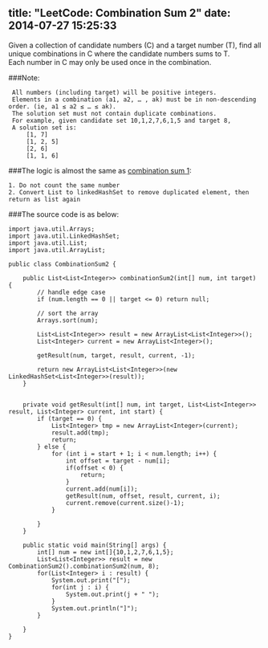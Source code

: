 title: "LeetCode: Combination Sum 2"
date: 2014-07-27 15:25:33
---
 
Given a collection of candidate numbers (C) and a target number (T), find all unique combinations in C where the candidate numbers sums to T.  
Each number in C may only be used once in the combination.
<!-- more -->
###Note:
```
 All numbers (including target) will be positive integers.
 Elements in a combination (a1, a2, … , ak) must be in non-descending order. (ie, a1 ≤ a2 ≤ … ≤ ak).
 The solution set must not contain duplicate combinations.
 For example, given candidate set 10,1,2,7,6,1,5 and target 8,
 A solution set is:
     [1, 7]
     [1, 2, 5]
     [2, 6]
     [1, 1, 6]
```

###The logic is almost the same as [combination sum 1](../LeetCode-Combination-Sum-1/):
```
1. Do not count the same number
2. Convert List to linkedHashSet to remove duplicated element, then return as list again
```

###The source code is as below:


```
import java.util.Arrays;
import java.util.LinkedHashSet;
import java.util.List;
import java.util.ArrayList;

public class CombinationSum2 {

    public List<List<Integer>> combinationSum2(int[] num, int target) {
        // handle edge case
        if (num.length == 0 || target <= 0) return null;

        // sort the array
        Arrays.sort(num);

        List<List<Integer>> result = new ArrayList<List<Integer>>();
        List<Integer> current = new ArrayList<Integer>();

        getResult(num, target, result, current, -1);

        return new ArrayList<List<Integer>>(new LinkedHashSet<List<Integer>>(result));
    }


    private void getResult(int[] num, int target, List<List<Integer>> result, List<Integer> current, int start) {
        if (target == 0) {
            List<Integer> tmp = new ArrayList<Integer>(current);
            result.add(tmp);
            return;
        } else {
            for (int i = start + 1; i < num.length; i++) {
                int offset = target - num[i];
                if(offset < 0) {
                    return;
                }
                current.add(num[i]);
                getResult(num, offset, result, current, i);
                current.remove(current.size()-1);
            }

        }
    }

    public static void main(String[] args) {
        int[] num = new int[]{10,1,2,7,6,1,5};
        List<List<Integer>> result = new CombinationSum2().combinationSum2(num, 8);
        for(List<Integer> i : result) {
            System.out.print("[");
            for(int j : i) {
                System.out.print(j + " ");
            }
            System.out.println("]");
        }

    }
}
```
